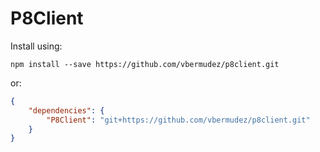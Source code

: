 # P8Client

Install using:
```shellscript
npm install --save https://github.com/vbermudez/p8client.git
```
or:
```json
{
	"dependencies": {
		"P8Client": "git+https://github.com/vbermudez/p8client.git"
	}
}
```

